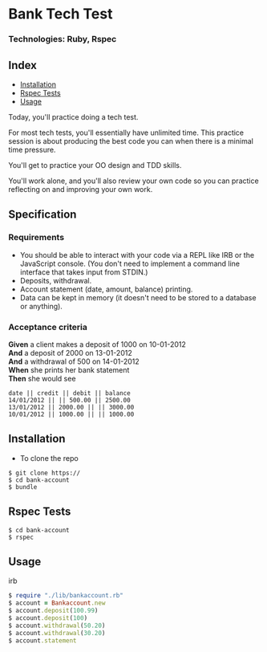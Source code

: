 # Bank Tech Test
### Technologies: Ruby, Rspec

## Index
* [Installation](#Install)
* [Rspec Tests](#Rspec)
* [Usage](#Usage)

Today, you'll practice doing a tech test.

For most tech tests, you'll essentially have unlimited time.  This practice session is about producing the best code you can when there is a minimal time pressure.

You'll get to practice your OO design and TDD skills.

You'll work alone, and you'll also review your own code so you can practice reflecting on and improving your own work.

## Specification

### Requirements

* You should be able to interact with your code via a REPL like IRB or the JavaScript console.  (You don't need to implement a command line interface that takes input from STDIN.)
* Deposits, withdrawal.
* Account statement (date, amount, balance) printing.
* Data can be kept in memory (it doesn't need to be stored to a database or anything).

### Acceptance criteria

**Given** a client makes a deposit of 1000 on 10-01-2012  
**And** a deposit of 2000 on 13-01-2012  
**And** a withdrawal of 500 on 14-01-2012  
**When** she prints her bank statement  
**Then** she would see

```
date || credit || debit || balance
14/01/2012 || || 500.00 || 2500.00
13/01/2012 || 2000.00 || || 3000.00
10/01/2012 || 1000.00 || || 1000.00
```
## <a name="Install">Installation</a>
* To clone the repo
```shell
$ git clone https://
$ cd bank-account
$ bundle
```


## <a name="Rspec">Rspec Tests</a>
```shell
$ cd bank-account
$ rspec
```

## <a name="Usage">Usage</a>
irb
```ruby
$ require "./lib/bankaccount.rb"
$ account = Bankaccount.new
$ account.deposit(100.99)
$ account.deposit(100)
$ account.withdrawal(50.20)
$ account.withdrawal(30.20)
$ account.statement
```
